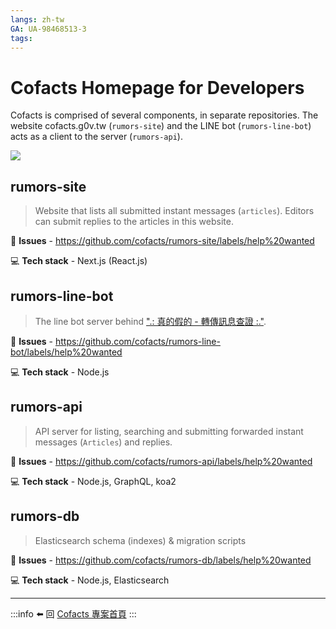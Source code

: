 ```yaml
---
langs: zh-tw
GA: UA-98468513-3
tags: 
---
```


Cofacts Homepage for Developers
======

Cofacts is comprised of several components, in separate repositories. The website cofacts.g0v.tw (`rumors-site`) and the LINE bot (`rumors-line-bot`) acts as a client to the server (`rumors-api`).

[<img src="https://docs.google.com/drawings/d/1VfooYFnEb_mVx9Yso_u9evYD-nq-Y-mDSwsIlg7oDlw/pub?w=846&amp;h=467">](https://docs.google.com/drawings/d/1VfooYFnEb_mVx9Yso_u9evYD-nq-Y-mDSwsIlg7oDlw/edit)


## rumors-site

> Website that lists all submitted instant messages (`articles`). Editors can submit replies to the articles in this website.

:link:  **Issues** - https://github.com/cofacts/rumors-site/labels/help%20wanted

:computer: **Tech stack** - Next.js (React.js)

## rumors-line-bot

> The line bot server behind [".: 真的假的 - 轉傳訊息查證 :."](https://line.me/R/ti/p/%40umn3820l).

:link:  **Issues** - https://github.com/cofacts/rumors-line-bot/labels/help%20wanted

:computer: **Tech stack** - Node.js

## rumors-api

> API server for listing, searching and submitting forwarded instant messages (`Articles`) and replies.

:link: **Issues** - https://github.com/cofacts/rumors-api/labels/help%20wanted

:computer: **Tech stack** -  Node.js, GraphQL, koa2

## rumors-db

> Elasticsearch schema (indexes) & migration scripts

:link:  **Issues** - https://github.com/cofacts/rumors-db/labels/help%20wanted

:computer: **Tech stack** - Node.js, Elasticsearch

* * *

:::info
:arrow_left: 回 [Cofacts 專案首頁](http://beta.hackfoldr.org/cofacts)
:::